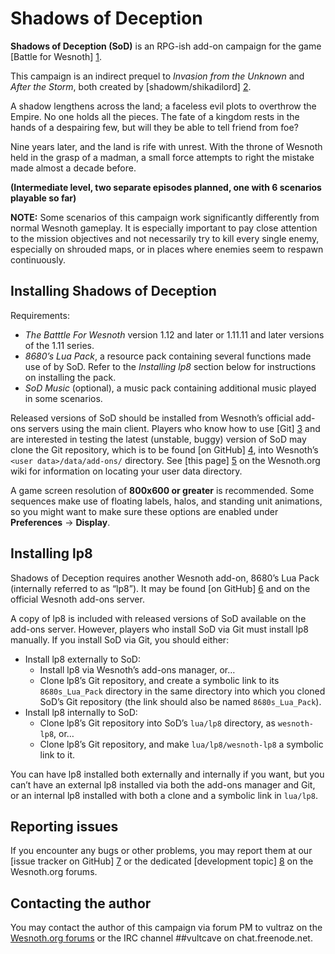 Shadows of Deception
================================================================================

**Shadows of Deception (SoD)** is an RPG-ish add-on campaign for the game
[Battle for Wesnoth] [1].

This campaign is an indirect prequel to *Invasion from the Unknown* and *After
the Storm*, both created by [shadowm/shikadilord] [2].

A shadow lengthens across the land; a faceless evil plots to overthrow the
Empire. No one holds all the pieces. The fate of a kingdom rests in the hands of
a despairing few, but will they be able to tell friend from foe?

Nine years later, and the land is rife with unrest. With the throne of Wesnoth
held in the grasp of a madman, a small force attempts to right the mistake made
almost a decade before.

**(Intermediate level, two separate episodes planned, one with 6 scenarios
playable so far)**

**NOTE:** Some scenarios of this campaign work significantly differently from
normal Wesnoth gameplay. It is especially important to pay close attention to
the mission objectives and not necessarily try to kill every single enemy,
especially on shrouded maps, or in places where enemies seem to respawn
continuously.

[1]: <https://www.wesnoth.org>
[2]: <https://github.com/shikadilord>

Installing Shadows of Deception
--------------------------------------------------------------------------------

Requirements:

 * *The Batttle For Wesnoth* version 1.12 and later or 1.11.11 and later
   versions of the 1.11 series.
 * *8680’s Lua Pack*, a resource pack containing several functions made use of
   by SoD. Refer to the *Installing lp8* section below for instructions on
   installing the pack.
 * *SoD Music* (optional), a music pack containing additional music played in
   some scenarios.

Released versions of SoD should be installed from Wesnoth’s official add-ons
servers using the main client. Players who know how to use [Git] [3] and are
interested in testing the latest (unstable, buggy) version of SoD may clone the
Git repository, which is to be found [on GitHub] [4], into Wesnoth’s
`<user data>/data/add-ons/` directory. See [this page] [5] on the Wesnoth.org
wiki for information on locating your user data directory.

A game screen resolution of **800x600 or greater** is recommended. Some
sequences make use of floating labels, halos, and standing unit animations, so
you might want to make sure these options are enabled under **Preferences** →
**Display**.

[3]: <http://www.git-scm.com>
[4]: <https://github.com/Vultraz/NX-RPG>
[5]: <http://wiki.wesnoth.org/EditingWesnoth#The_user_data_directory>

Installing lp8
--------------------------------------------------------------------------------

Shadows of Deception requires another Wesnoth add-on, 8680’s Lua Pack
(internally referred to as “lp8”). It may be found [on GitHub] [6] and on the
official Wesnoth add-ons server.

A copy of lp8 is included with released versions of SoD available on the add-ons
server. However, players who install SoD via Git must install lp8 manually.
If you install SoD via Git, you should either:

* Install lp8 externally to SoD:
  * Install lp8 via Wesnoth’s add-ons manager, or…
  * Clone lp8’s Git repository, and create a symbolic link to its
    `8680s_Lua_Pack` directory in the same directory into which you cloned SoD’s
    Git repository (the link should also be named `8680s_Lua_Pack`).
* Install lp8 internally to SoD:
  * Clone lp8’s Git repository into SoD’s `lua/lp8` directory, as `wesnoth-lp8`,
    or…
  * Clone lp8’s Git repository, and make `lua/lp8/wesnoth-lp8` a symbolic link
    to it.

You can have lp8 installed both externally and internally if you want, but you
can’t have an external lp8 installed via both the add-ons manager and Git, or an
internal lp8 installed with both a clone and a symbolic link in `lua/lp8`.

[6]: <https://github.com/8573/wesnoth-lp8>

Reporting issues
--------------------------------------------------------------------------------

If you encounter any bugs or other problems, you may report them at our [issue
tracker on GitHub] [7] or the dedicated [development topic] [8] on the
Wesnoth.org forums.

[7]: <https://github.com/Vultraz/NX-RPG/issues>
[8]: <http://r.wesnoth.org/t35544>

Contacting the author
--------------------------------------------------------------------------------

You may contact the author of this campaign via forum PM to vultraz on the
[Wesnoth.org forums][9] or the IRC channel ##vultcave on chat.freenode.net.

[9]: <http://forums.wesnoth.org/>

<!-- vim: textwidth=80 -->
